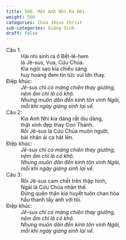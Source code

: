 ```yaml
---
title: 560. Một Anh Nhi Ra Đời
weight: 560
categories: Chúa Jêsus Christ
sub-categories: Giáng Sinh
draft: false
---
```

<dl><dt>Câu 1:</dt><dd data-verse="1">Hài nhi sinh ra ở Bết-lê-hem <br/>là Jê-sus, Vua, Cứu Chúa. <br/>Kìa ngôi sao kia chiếu sáng <br/>huy hoàng đem tin tức vui lớn thay. </dd><dt>Điệp khúc:</dt><dd data-chorus="1"><em>Jê-sus chỉ có máng chiên thay giường, <br/>nệm ấm chỉ là cỏ khô. <br/>Nhưng muôn dân đến kính tôn vinh Ngài, <br/>mỗi khi ngày giáng sinh lại về. </em></dd><dt>Câu 2:</dt><dd data-verse="2">Kìa Anh Nhi kia dáng rất dịu dàng, <br/>thật xinh đẹp thay Con Thánh. <br/>Rồi Jê-sus là Cứu Chúa muôn người, <br/>bài nhân ái ca hát lên. </dd><dt>Điệp khúc:</dt><dd data-chorus="1"><em>Jê-sus chỉ có máng chiên thay giường, <br/>nệm ấm chỉ là cỏ khô. <br/>Nhưng muôn dân đến kính tôn vinh Ngài, <br/>mỗi khi ngày giáng sinh lại về. </em></dd><dt>Câu 3:</dt><dd data-verse="3">Rồi Jê-sus cam chết trên thập hình, <br/>Ngài là Cứu Chúa nhân thế. <br/>Đừng quên thân kia huyết tuôn chan hòa <br/>hầu thanh tẩy anh với tôi. </dd><dt>Điệp khúc:</dt><dd data-chorus="1"><em>Jê-sus chỉ có máng chiên thay giường, <br/>nệm ấm chỉ là cỏ khô. <br/>Nhưng muôn dân đến kính tôn vinh Ngài, <br/>mỗi khi ngày giáng sinh lại về. </em></dd></dl>